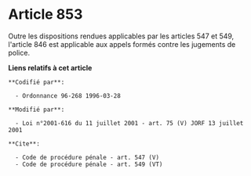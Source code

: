 # Article 853

Outre les dispositions rendues applicables par les articles 547 et 549, l'article 846 est applicable aux appels formés contre
les jugements de police.

**Liens relatifs à cet article**

	**Codifié par**:

	  - Ordonnance 96-268 1996-03-28

	**Modifié par**:

	  - Loi n°2001-616 du 11 juillet 2001 - art. 75 (V) JORF 13 juillet 2001

	**Cite**:

	  - Code de procédure pénale - art. 547 (V)
	  - Code de procédure pénale - art. 549 (VT)
